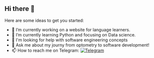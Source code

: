 ## Hi there 👋


Here are some ideas to get you started:

- 🔭 I’m currently working on a website for language learners.
- 🌱 I’m currently learning Python and focusing on Data science.
- 🤔 I'm looking for help with software engineering concepts
- 💬 Ask me about my journy from optometry to software development!
- 📫 How to reach me on Telegram: [![Telegram](https://img.shields.io/badge/Telegram-0088cc?style=flat&logo=telegram&logoColor=white)](https://t.me/opto_noman)




